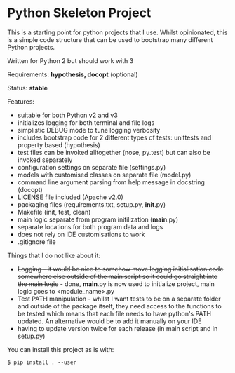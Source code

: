 # Python Skeleton Project
This is a starting point for python projects that I use. Whilst opinionated, this is a simple code structure that can be used to bootstrap many different Python projects.

Written for Python 2 but should work with 3

Requirements: **hypothesis, docopt** (optional)

Status: **stable**

Features:
* suitable for both Python v2 and v3
* initializes logging for both terminal and file logs
* simplistic DEBUG mode to tune logging verbosity
* includes bootstrap code for 2 different types of tests: unittests and property based (hypothesis)
* test files can be invoked alltogether (nose, py.test) but can also be invoked separately
* configuration settings on separate file (settings.py)
* models with customised classes on separate file (model.py)
* command line argument parsing from help message in docstring (docopt)
* LICENSE file included (Apache v2.0)
* packaging files (requirements.txt, setup.py, __init__.py)
* Makefile (init, test, clean)
* main logic separate from program initilization (__main__.py)
* separate locations for both program data and logs
* does not rely on IDE customisations to work
* .gitignore file

Things that I do not like about it:
* ~~Logging - it would be nice to somehow move logging initialisation code somewhere else outside of the main script so it could go straight into the main logic~~ - done, __main__.py is now used to initialize project, main logic goes to <module_name>.py
* Test PATH manipulation - whilst I want tests to be on a separate folder and outside of the package itself, they need access to the functions to be tested which means that each file needs to have python's PATH updated. An alternative would be to add it manually on your IDE
* having to update version twice for each release (in main script and in setup.py)

You can install this project as is with:
```
$ pip install . --user
```